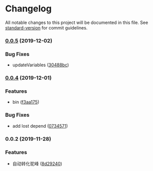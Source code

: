 # Changelog

All notable changes to this project will be documented in this file. See [standard-version](https://github.com/conventional-changelog/standard-version) for commit guidelines.

### [0.0.5](https://github.com/sqlwwx/api-gitlab/compare/v0.0.4...v0.0.5) (2019-12-02)


### Bug Fixes

* updateVariables ([30488bc](https://github.com/sqlwwx/api-gitlab/commit/30488bc428f83d916350df110872d8a503863ffa))

### [0.0.4](https://github.com/sqlwwx/api-gitlab/compare/v0.0.2...v0.0.4) (2019-12-01)


### Features

* bin ([f3aa175](https://github.com/sqlwwx/api-gitlab/commit/f3aa175b663c166fc7d143a36f5dcf314831861b))


### Bug Fixes

* add lost depend ([0734571](https://github.com/sqlwwx/api-gitlab/commit/073457118d1860dd7317548673d512d94a10e52e))

### 0.0.2 (2019-11-28)


### Features

* 自动转化驼峰 ([8d29240](https://github.com/sqlwwx/api-gitlab/commit/8d2924059c197bd23ff4800f9b30a6ec0e720ddf))
